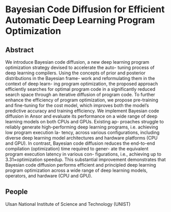 # Bayesian Code Diffusion for Efficient Automatic Deep Learning Program Optimization

## Abstract
We introduce Bayesian code diffusion, a new deep learning
program optimization strategy devised to accelerate the auto-
tuning process of deep learning compilers. Using the concepts
of prior and posterior distributions in the Bayesian frame-
work and reformulating them in the context of deep learn-
ing program optimization, the proposed approach efficiently
searches for optimal program code in a significantly reduced
search space through an iterative diffusion of program code.
To further enhance the efficiency of program optimization,
we propose pre-training and fine-tuning for the cost model,
which improves both the model’s predictive accuracy and
training efficiency. We implement Bayesian code diffusion
in Ansor and evaluate its performance on a wide range of
deep learning models on both CPUs and GPUs. Existing ap-
proaches struggle to reliably generate high-performing deep
learning programs, i.e. achieving low program execution la-
tency, across various configurations, including diverse deep
learning model architectures and hardware platforms (CPU
and GPU). In contrast, Bayesian code diffusion reduces the
end-to-end compilation (optimization) time required to gener-
ate the equivalent program execution latency in various con-
figurations, i.e., achieving up to 3.31×optimization speedup.
This substantial improvement demonstrates that Bayesian
code diffusion performs efficient and principled deep learning
program optimization across a wide range of deep learning
models, operators, and hardware (CPU and GPU).

## People
Ulsan National Institute of Science and Technology (UNIST)
